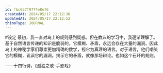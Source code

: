 ```yaml
---
id: fbc637f9774e8ef6
createdAt: 2024/05/17 22:12:36
updatedAt: 2024/05/17 22:12:52
thinoType: JOURNAL
---
```

#设定 最初，我一直对岛上的规则感到疑惑。但在教典的学习中，我逐渐理解了。基于自然语言传递的知识是脆弱的。它模糊、矛盾，永远会存在大量的漏洞。因此岛上的神秘学家们尊崇更加精确的数学，视它为真理的语言。对于语言，他们嘲笑它的模糊，讥讽它的漏洞，揭示它的矛盾，就像那场辩论。也如这个石环的规则。

——十四行诗，《孤独之歌-手影戏》